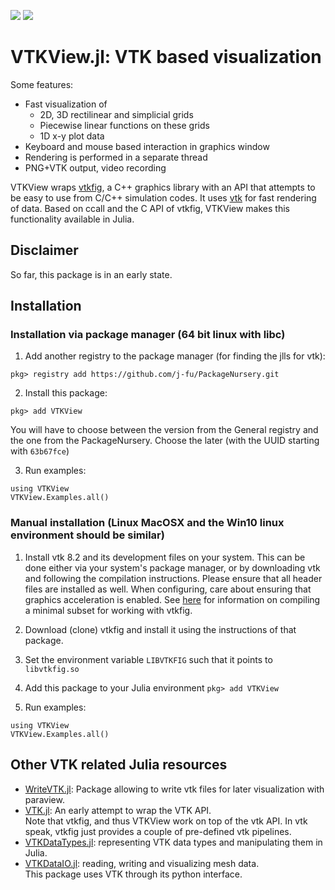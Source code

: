 [![](https://img.shields.io/badge/docs-stable-blue.svg)](https://j-fu.github.io/VTKView.jl/stable)
[![](https://img.shields.io/badge/docs-dev-blue.svg)](https://j-fu.github.io/VTKView.jl/dev)

# VTKView.jl: VTK based visualization

Some features:
- Fast visualization of
  - 2D, 3D rectilinear and simplicial grids
  - Piecewise linear functions on these grids
  - 1D x-y plot data
- Keyboard and mouse based interaction in graphics window
- Rendering is performed in a separate thread
- PNG+VTK output, video recording


VTKView wraps [vtkfig](https://github.com/j-fu/vtkfig), a C++ graphics library with an API that attempts to be easy  to use from C/C++ simulation codes. It uses [vtk](https://vtk.org) for fast rendering of data. Based on ccall and the C API of vtkfig, VTKView makes this functionality available in Julia. 

## Disclaimer

So far, this package is in an early state.

## Installation 

### Installation via package manager (64 bit linux with libc)

1. Add another registry to the package manager (for finding  the jlls for vtk):  
```
pkg> registry add https://github.com/j-fu/PackageNursery.git
```
2. Install this package:   
```
pkg> add VTKView
```
   You will have to choose between the version from the General registry and the one from the PackageNursery. Choose the later (with the UUID starting with `63b67fce`)


3. Run examples:
```
using VTKView
VTKView.Examples.all()
```

### Manual installation  (Linux MacOSX and the Win10 linux environment should be similar)

1. Install vtk 8.2 and its development files on your system.
   This can be done either via your system's package manager, or by downloading vtk and following the compilation instructions. Please ensure that all header files are installed as well. When configuring, care about
   ensuring that graphics acceleration is enabled. See [here](https://github.com/j-fu/vtkfig/blob/master/doc/vtkminimal.md) for information on compiling a minimal subset for working with vtkfig.

2. Download (clone) vtkfig and install it using the instructions of that package. 

3. Set the environment variable `LIBVTKFIG` such that it points to `libvtkfig.so`

4. Add this package to your Julia environment
   `pkg> add VTKView`
5. Run examples:
```
using VTKView
VTKView.Examples.all()
```

## Other VTK related Julia resources

- [WriteVTK.jl](https://github.com/jipolanco/WriteVTK.jl): Package allowing to write vtk files for later visualization with paraview.
- [VTK.jl](https://github.com/timholy/VTK.jl): An early attempt to wrap the VTK API.  
  Note that vtkfig, and thus VTKView work on top of the vtk API. In vtk speak, vtkfig just provides a couple of pre-defined vtk pipelines.
- [VTKDataTypes.jl](https://github.com/mohamed82008/VTKDataTypes.jl): representing VTK data types and manipulating them in Julia.
- [VTKDataIO.jl](https://github.com/mohamed82008/VTKDataIO.jl):  reading, writing and visualizing mesh data.  
This package uses VTK through its python interface.
